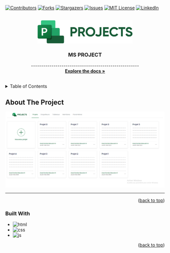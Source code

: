 <div id="top"></div>

[![Contributors][contributors-shield]][contributors-url]
[![Forks][forks-shield]][forks-url]
[![Stargazers][stars-shield]][stars-url]
[![Issues][issues-shield]][issues-url]
[![MIT License][license-shield]][license-url]
[![LinkedIn][linkedin-shield]][linkedin-url]



<!-- PROJECT LOGO -->
<br />
<div align="center">
  <a href="#">
    <img src="assets/images/logo.png" alt="Logo" width="300">
  </a>

<h3 align="center">MS PROJECT</h3>

  <p align="center">
    -----------------------------------------------------
    <br />
    <a href="#"><strong>Explore the docs »</strong></a>
    <br />
    <br />
  </p>
</div>



<!-- TABLE OF CONTENTS -->
<details>
  <summary>Table of Contents</summary>
  <ol>
    <li>
      <a href="#about-the-project">About The Project</a>
      <ul>
        <li><a href="#built-with">Built With</a></li>
      </ul>
    </li>
  </ol>
</details>



<!-- ABOUT THE PROJECT -->
## About The Project

![Screen Shot][product-screenshot]

----------------------------------------------------------

<p align="right">(<a href="#top">back to top</a>)</p>



### Built With

* ![html]
* ![css]
* ![js]

<p align="right">(<a href="#top">back to top</a>)</p>

<!-- MARKDOWN LINKS & IMAGES -->
<!-- https://www.markdownguide.org/basic-syntax/#reference-style-links -->
[contributors-shield]: https://img.shields.io/github/contributors/ananikomlanMH/MS-PROJECT
[contributors-url]: https://github.com/ananikomlanMH/MS-PROJECT/graphs/contributors
[forks-shield]: https://img.shields.io/github/forks/ananikomlanMH/MS-PROJECT
[forks-url]: https://github.com/ananikomlanMH/MS-PROJECT/network/members
[stars-shield]: https://img.shields.io/github/stars/ananikomlanMH/MS-PROJECT
[stars-url]: https://github.com/ananikomlanMH/MS-PROJECT/stargazers
[issues-shield]: https://img.shields.io/github/issues/ananikomlanMH/MS-PROJECT
[issues-url]: https://github.com/ananikomlanMH/MS-PROJECT/issues
[license-shield]: https://img.shields.io/github/license/ananikomlanMH/MS-PROJECT
[license-url]: https://github.com/ananikomlanMH/MS-PROJECT/blob/master/LICENSE.txt
[linkedin-shield]: https://img.shields.io/badge/-LinkedIn-black.svg?style=for-the-badge&logo=linkedin&colorB=555
[linkedin-url]: https://linkedin.com/in/komlan-mawulom-h-anani-b86a30219
[product-screenshot]: assets/images/img.png
[html]: https://img.shields.io/badge/HTML-dd4b25?style=for-the-badge&logo=html5&logoColor=white
[css]: https://img.shields.io/badge/CSS3-1181d9?style=for-the-badge&logo=css3&logoColor=white
[js]: https://img.shields.io/badge/JavaScript-efd81d?style=for-the-badge&logo=javascript&logoColor=white
